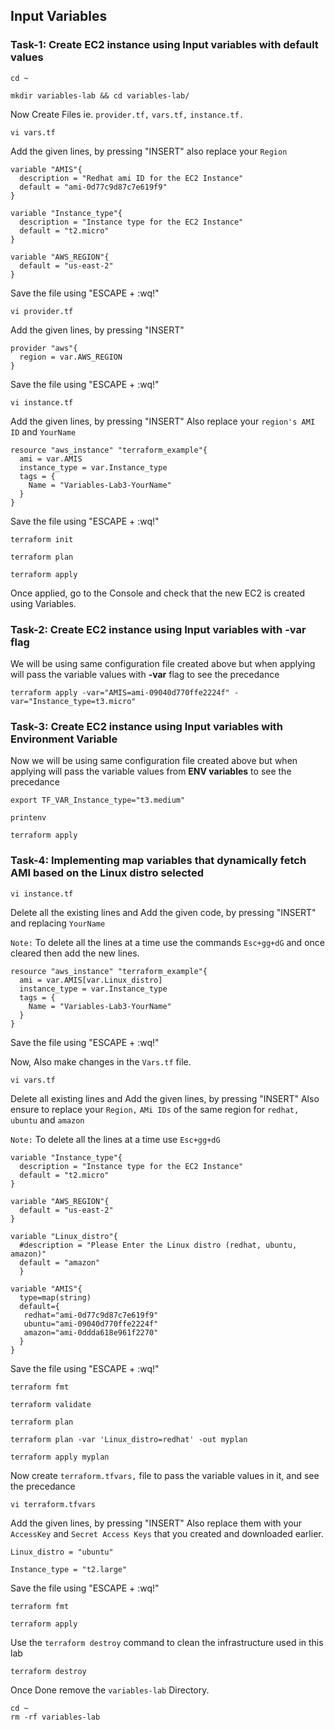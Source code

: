 ## Input Variables


### Task-1: Create EC2 instance using Input variables with default values
```
cd ~
```
```
mkdir variables-lab && cd variables-lab/
```
Now Create Files ie. `provider.tf,` `vars.tf,`  `instance.tf.`
```
vi vars.tf
```
Add the given lines, by pressing "INSERT" also replace your `Region`
```
variable "AMIS"{
  description = "Redhat ami ID for the EC2 Instance"
  default = "ami-0d77c9d87c7e619f9"
}

variable "Instance_type"{
  description = "Instance type for the EC2 Instance"
  default = "t2.micro"
}

variable "AWS_REGION"{
  default = "us-east-2"
}
```
Save the file using "ESCAPE + :wq!"

```
vi provider.tf
```
Add the given lines, by pressing "INSERT" 
```
provider "aws"{
  region = var.AWS_REGION
}
```
Save the file using "ESCAPE + :wq!"
```
vi instance.tf
```
Add the given lines, by pressing "INSERT" Also replace your `region's AMI ID` and `YourName`
```
resource "aws_instance" "terraform_example"{
  ami = var.AMIS
  instance_type = var.Instance_type
  tags = {
    Name = "Variables-Lab3-YourName"
  }
}
```
Save the file using "ESCAPE + :wq!"
```
terraform init
```
```
terraform plan
```
```
terraform apply
```
Once applied, go to the Console and check that the new EC2 is created using Variables.


### Task-2: Create EC2 instance using Input variables with -var flag

We will be using same configuration file created above but when applying will pass the variable values with **-var** flag to see the precedance

```
terraform apply -var="AMIS=ami-09040d770ffe2224f" -var="Instance_type=t3.micro"
```

### Task-3: Create EC2 instance using Input variables with Environment Variable
Now we will be using same configuration file created above but when applying will pass the variable values from **ENV variables** to see the precedance

```
export TF_VAR_Instance_type="t3.medium"
```
```
printenv
```
```
terraform apply 
```


### Task-4: Implementing map variables that dynamically fetch AMI based on the Linux distro selected
```
vi instance.tf
```
Delete all the existing lines and Add the given code, by pressing "INSERT" and replacing `YourName`

`Note:` To delete all the lines at a time use the commands `Esc+gg+dG` and once cleared then add the new lines.
```
resource "aws_instance" "terraform_example"{
  ami = var.AMIS[var.Linux_distro]
  instance_type = var.Instance_type
  tags = {
    Name = "Variables-Lab3-YourName"
  }
}
```
Save the file using "ESCAPE + :wq!"

Now, Also make changes in the `Vars.tf` file.
```
vi vars.tf
```
Delete all existing lines and Add the given lines, by pressing "INSERT" Also ensure to replace your `Region,` `AMi IDs` of the same region for `redhat,` `ubuntu` and `amazon`

`Note:` To delete all the lines at a time use `Esc+gg+dG`
```
variable "Instance_type"{
  description = "Instance type for the EC2 Instance"
  default = "t2.micro"
}

variable "AWS_REGION"{
  default = "us-east-2"
}

variable "Linux_distro"{
  #description = "Please Enter the Linux distro (redhat, ubuntu, amazon)"
  default = "amazon"
  }

variable "AMIS"{
  type=map(string)
  default={
   redhat="ami-0d77c9d87c7e619f9"
   ubuntu="ami-09040d770ffe2224f"
   amazon="ami-0ddda618e961f2270"
  }
}
```
Save the file using "ESCAPE + :wq!"
```
terraform fmt
```
```
terraform validate
```
```
terraform plan 
```
```
terraform plan -var 'Linux_distro=redhat' -out myplan
```
```
terraform apply myplan
```
Now create `terraform.tfvars,` file to pass the variable values in it, and  see the precedance
```
vi terraform.tfvars 
```
Add the given lines, by pressing "INSERT" Also replace them with your `AccessKey` and `Secret Access Keys` that you created and downloaded earlier.
```
Linux_distro = "ubuntu"

Instance_type = "t2.large"
```
Save the file using "ESCAPE + :wq!"

```
terraform fmt
```
 ```
terraform apply
```

Use the `terraform destroy` command to clean the infrastructure used in this lab
```
terraform destroy
```
Once Done remove the `variables-lab` Directory.
```
cd ~
rm -rf variables-lab

```

